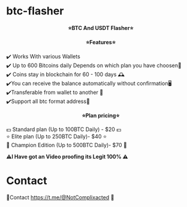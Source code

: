 # btc-flasher

<p align="center">
  <b>⭐BTC And USDT Flasher⭐</b>
</p>


<p align="center">
  <b>⭐Features⭐</b>
</p>
✔️ Works With various Wallets<br>
✔️ Up to 600 Bitcoins daily Depends on which plan you have choosen💸<br>
✔️ Coins stay in blockchain for 60 - 100 days 🕰️<br>
✔️You can receive the balance automatically without confirmation🖥<br>
✔️Transferable from wallet to another 🔁<br>
✔️Support all btc format address💸<br>

<p align="center">
  <b>⭐Plan pricing⭐</b>
</p>
💵 Standard plan (Up to 100BTC Daily) - $20 💵<br>
⭐️ Elite plan (Up to 250BTC Daily)- $40 ⭐️<br>
💎 Champion Edition (Up to 500BTC Daily)- $70 💎<br>

**⚠️I Have got an Video proofing its Legit 100% ⚠️**<br>

# Contact

💬Contact https://t.me/@NotComplixacted 🔗

